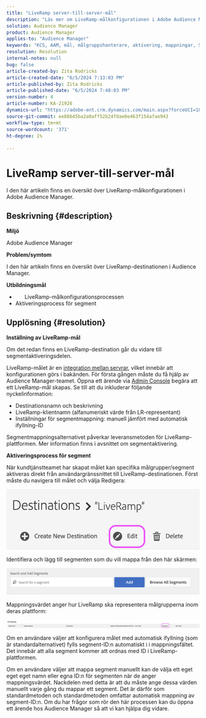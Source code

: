 ```yaml
---
title: "LiveRamp server-till-server-mål"
description: "Läs mer om LiveRamp-målkonfigurationen i Adobe Audience Manager."
solution: Audience Manager
product: Audience Manager
applies-to: "Audience Manager"
keywords: "KCS, AAM, mål, målgruppshanterare, aktivering, mappningar, S2S, server-till-server"
resolution: Resolution
internal-notes: null
bug: false
article-created-by: Zita Rodricks
article-created-date: "6/5/2024 7:13:03 PM"
article-published-by: Zita Rodricks
article-published-date: "6/5/2024 7:48:03 PM"
version-number: 4
article-number: KA-21926
dynamics-url: "https://adobe-ent.crm.dynamics.com/main.aspx?forceUCI=1&pagetype=entityrecord&etn=knowledgearticle&id=dd2c2b9e-6f23-ef11-840a-000d3a372703"
source-git-commit: ee88645ba2a0aff52b24fdae0e463f154afae943
workflow-type: tm+mt
source-wordcount: '371'
ht-degree: 1%

---
```


# LiveRamp server-till-server-mål


I den här artikeln finns en översikt över LiveRamp-målkonfigurationen i Adobe Audience Manager.

## Beskrivning {#description}


<b>Miljö</b>

Adobe Audience Manager

<b>Problem/symtom</b>

I den här artikeln finns en översikt över LiveRamp-destinationen i Audience Manager.

<b>Utbildningsmål</b>

- &#x200B; &#x200B; &#x200B; &#x200B; &#x200B; &#x200B; LiveRamp-målkonfigurationsprocessen
- Aktiveringsprocess för segment



## Upplösning {#resolution}


<b>Inställning av LiveRamp-mål</b>

Om det redan finns en LiveRamp-destination går du vidare till segmentaktiveringsdelen. 

LiveRamp-målet är en [integration mellan servrar](https://experienceleague.adobe.com/docs/audience-manager/user-guide/features/destinations/device-based/device-based-destinations-list.html?lang=en), vilket innebär att konfigurationen görs i bakänden. För första gången måste du få hjälp av Audience Manager-teamet. Öppna ett ärende via [Admin Console](https://adminconsole.adobe.com/) begära att ett LiveRamp-mål skapas. Se till att du inkluderar följande nyckelinformation:

- Destinationsnamn och beskrivning
- LiveRamp-klientnamn (alfanumeriskt värde från LR-representant)
- Inställningar för segmentmappning: manuell jämfört med automatisk ifyllning-ID


Segmentmappningsalternativet påverkar leveransmetoden för LiveRamp-plattformen. Mer information finns i avsnittet om segmentaktivering.



<b>Aktiveringsprocess för segment</b>

När kundtjänstteamet har skapat målet kan specifika målgrupper/segment aktiveras direkt från användargränssnittet till LiveRamp-destinationen. Först måste du navigera till målet och välja Redigera:

![](assets/bd9e9cba-89e3-ed11-a7c7-6045bd0065b6.png)



Identifiera och lägg till segmenten som du vill mappa från den här skärmen:

![](assets/d96041d3-89e3-ed11-a7c7-6045bd0065b6.png)

Mappningsvärdet anger hur LiveRamp ska representera målgrupperna inom deras plattform: 

![](assets/75158bf1-89e3-ed11-a7c7-6045bd0065b6.png)

Om en användare väljer att konfigurera målet med automatisk ifyllning (som är standardalternativet) fylls segment-ID:n automatiskt i i mappningsfältet. Det innebär att alla segment kommer att ordnas med ID i LiveRamp-plattformen.

Om en användare väljer att mappa segment manuellt kan de välja ett eget eget eget namn eller egna ID:n för segmenten när de anger mappningsvärdet. Nackdelen med detta är att du måste ange dessa värden manuellt varje gång du mappar ett segment. Det är därför som standardmetoden och standardmetoden omfattar automatisk mappning av segment-ID:n. Om du har frågor som rör den här processen kan du öppna ett ärende hos Audience Manager så att vi kan hjälpa dig vidare.
